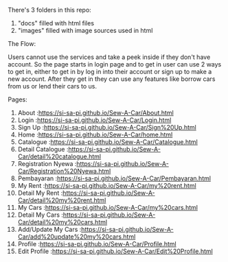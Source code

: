 There's 3 folders in this repo:
1. "docs" filled with html files 
2. "images" filled with image sources used in html

The Flow:

Users cannot use the services and take a peek inside if they don't have account. So the page starts in login page and to get in user can use 2 ways to get in, either to get in by log in into their account or sign up to make a new account.
After they get in they can use any features like borrow cars from us or lend their cars to us.

Pages:
1. About               :https://si-sa-pi.github.io/Sew-A-Car/About.html
2. Login               :https://si-sa-pi.github.io/Sew-A-Car/Login.html
3. Sign Up             :https://si-sa-pi.github.io/Sew-A-Car/Sign%20Up.html
4. Home                :https://si-sa-pi.github.io/Sew-A-Car/home.html
5. Catalogue           :https://si-sa-pi.github.io/Sew-A-Car/Catalogue.html
6. Detail Catalogue    :https://si-sa-pi.github.io/Sew-A-Car/detail%20catalogue.html
7. Registration Nyewa  :https://si-sa-pi.github.io/Sew-A-Car/Registration%20Nyewa.html
8. Pembayaran          :https://si-sa-pi.github.io/Sew-A-Car/Pembayaran.html
9. My Rent             :https://si-sa-pi.github.io/Sew-A-Car/my%20rent.html
10. Detail My Rent      :https://si-sa-pi.github.io/Sew-A-Car/detail%20my%20rent.html
11. My Cars             :https://si-sa-pi.github.io/Sew-A-Car/my%20cars.html
12. Detail My Cars      :https://si-sa-pi.github.io/Sew-A-Car/detail%20my%20cars.html
13. Add/Update My Cars  :https://si-sa-pi.github.io/Sew-A-Car/add%20update%20my%20cars.html
14. Profile             :https://si-sa-pi.github.io/Sew-A-Car/Profile.html
15. Edit Profile        :https://si-sa-pi.github.io/Sew-A-Car/Edit%20Profile.html
